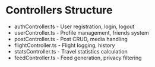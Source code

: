 # Controllers Structure

- authController.ts - User registration, login, logout
- userController.ts - Profile management, friends system
- postController.ts - Post CRUD, media handling
- flightController.ts - Flight logging, history
- statsController.ts - Travel statistics calculation
- feedController.ts - Feed generation, privacy filtering
